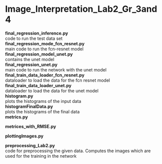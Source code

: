 # Image_Interpretation_Lab2_Gr_3and4<br/>

**final_regression_inference.py**<br/>
code to run the test data set <br/>
**final_regression_mode_fcn_resnet.py**<br/>
main code to run the fcn-resnet model<br/>
**final_regression_model_unet.py**<br/>
contains the unet model<br/>
**final_regression_unet.py**<br/>
main code to run the network with the unet model<br/>
**final_train_data_loader_fcn_resnet.py**<br/>
dataloader to load the data for the fcn resnet model<br/>
**final_train_data_loader_unet.py**<br/>
dataloader to load the data for the unet model<br/>
**histogram.py**<br/>
plots the histograms of the input data<br/>
**histogramFinalData.py**<br/>
plots the histograms of the final data<br/>
**metrics.py**<br/>

**metrices_with_RMSE.py**<br/>

**plottingImages.py**<br/>

**preprocessing_Lab2.py**<br/>
code for preprocessing the given data. Computes the images which are used for the training in the network<br/>
